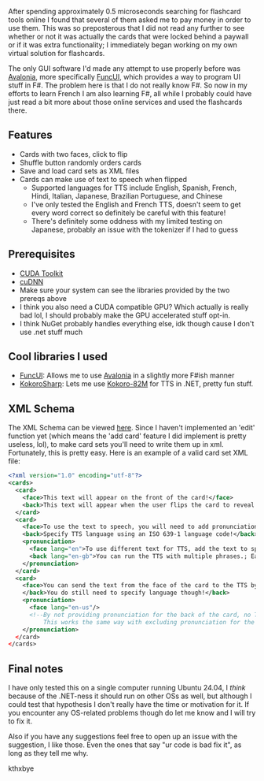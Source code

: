 After spending approximately 0.5 microseconds searching for flashcard tools online I found that several of them asked me to pay money in order to use them. This was so preposterous that I did not read any further to see whether or not it was actually the cards that were locked behind a paywall or if it was extra functionality; I immediately began working on my own virtual solution for flashcards.

The only GUI software I'd made any attempt to use properly before was [Avalonia](https://github.com/AvaloniaUI/Avalonia), more specifically [FuncUI](https://github.com/fsprojects/Avalonia.FuncUI), which provides a way to program UI stuff in F#. The problem here is that I do not really know F#. So now in my efforts to learn French I am also learning F#, all while I probably could have just read a bit more about those online services and used the flashcards there.

## Features
- Cards with two faces, click to flip
- Shuffle button randomly orders cards
- Save and load card sets as XML files
- Cards can make use of text to speech when flipped
  - Supported languages for TTS include English, Spanish, French, Hindi, Italian, Japanese, Brazilian Portuguese, and Chinese
  - I've only tested the English and French TTS, doesn't seem to get every word correct so definitely be careful with this feature!
  - There's definitely some oddness with my limited testing on Japanese, probably an issue with the tokenizer if I had to guess

## Prerequisites
- [CUDA Toolkit](https://developer.nvidia.com/cuda-toolkit)
- [cuDNN](https://developer.nvidia.com/cudnn)
- Make sure your system can see the libraries provided by the two prereqs above
- I think you also need a CUDA compatible GPU? Which actually is really bad lol, I should probably make the GPU accelerated stuff opt-in.
- I think NuGet probably handles everything else, idk though cause I don't use .net stuff much

## Cool libraries I used
- [FuncUI](https://github.com/fsprojects/Avalonia.FuncUI): Allows me to use [Avalonia](https://github.com/AvaloniaUI/Avalonia) in a slightly more F#ish manner
- [KokoroSharp](https://github.com/Lyrcaxis/KokoroSharp): Lets me use [Kokoro-82M](https://huggingface.co/hexgrad/Kokoro-82M) for TTS in .NET, pretty fun stuff.

## XML Schema
The XML Schema can be viewed [here](https://clementsaic.github.io/xml/flashcards.xsd). Since I haven't implemented an 'edit' function yet (which means the 'add card' feature I did implement is pretty useless, lol), to make card sets you'll need to write them up in xml. Fortunately, this is pretty easy. Here is an example of a valid card set XML file:

```xml
﻿<?xml version="1.0" encoding="utf-8"?>
<cards>
  <card>
    <face>This text will appear on the front of the card!</face>
    <back>This text will appear when the user flips the card to reveal the back!</back>
  </card>
  <card>
    <face>To use the text to speech, you will need to add pronunciation data!</face>
    <back>Specify TTS language using an ISO 639-1 language code!</back>
    <pronunciation>
      <face lang="en">To use different text for TTS, add the text to speak here!</face>
      <back lang="en-gb">You can run the TTS with multiple phrases.; Each extra phrase is preceded by a semicolon.</back>
    </pronunciation>
  </card>
  <card>
    <face>You can send the text from the face of the card to the TTS by simply not specifying TTS speech</face>
    </back>You do still need to specify language though!</back>
    <pronunciation>
      <face lang="en-us"/>
      <!--By not providing pronunciation for the back of the card, no TTS will occur when flipping to back.
          This works the same way with excluding pronunciation for the front of the card.-->
    </pronunciation>
  </card>
</cards>
```

## Final notes
I have only tested this on a single computer running Ubuntu 24.04, I *think* because of the .NET-ness it should run on other OSs as well, but although I could test that hypothesis I don't really have the time or motivation for it. If you encounter any OS-related problems though do let me know and I will try to fix it.

Also if you have any suggestions feel free to open up an issue with the suggestion, I like those. Even the ones that say "ur code is bad fix it", as long as they tell me why.

kthxbye

